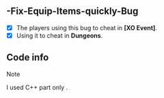 ## -Fix-Equip-Items-quickly-Bug

- [x] The players using this bug to cheat in **[XO Event]**.
- [x] Using it to cheat in **Dungeons**.

## Code info

> [!NOTE]
> I used C++ part only .

